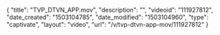 {
    "title": "TVP_DTVN_APP.mov",
    "description": "",
    "videoid": "111927812",
    "date_created": "1503104785",
    "date_modified": "1503104960",
    "type": "captivate",
    "layout": "video",
    "url": "\/v\/tvp-dtvn-app-mov\/111927812"
}